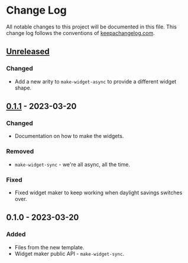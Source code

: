 # Change Log
All notable changes to this project will be documented in this file. This change log follows the conventions of [keepachangelog.com](http://keepachangelog.com/).

## [Unreleased]
### Changed
- Add a new arity to `make-widget-async` to provide a different widget shape.

## [0.1.1] - 2023-03-20
### Changed
- Documentation on how to make the widgets.

### Removed
- `make-widget-sync` - we're all async, all the time.

### Fixed
- Fixed widget maker to keep working when daylight savings switches over.

## 0.1.0 - 2023-03-20
### Added
- Files from the new template.
- Widget maker public API - `make-widget-sync`.

[Unreleased]: https://sourcehost.site/your-name/ring-app/compare/0.1.1...HEAD
[0.1.1]: https://sourcehost.site/your-name/ring-app/compare/0.1.0...0.1.1
